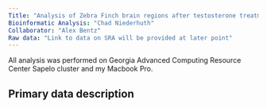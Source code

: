 ```yaml
---
Title: "Analysis of Zebra Finch brain regions after testosterone treatment."
Bioinformatic Analysis: "Chad Niederhuth"
Collaborator: "Alex Bentz"
Raw data: "Link to data on SRA will be provided at later point"
---
```


All analysis was performed on Georgia Advanced Computing Resource Center Sapelo cluster and my Macbook Pro.

## Primary data description



